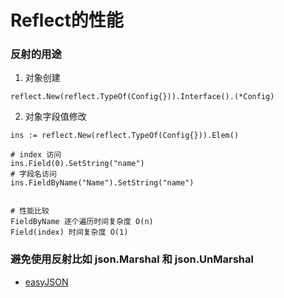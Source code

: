 # Reflect的性能

### 反射的用途

1. 对象创建

```
reflect.New(reflect.TypeOf(Config{})).Interface().(*Config)
```

2. 对象字段值修改

```
ins := reflect.New(reflect.TypeOf(Config{})).Elem()

# index 访问
ins.Field(0).SetString("name")
# 字段名访问
ins.FieldByName("Name").SetString("name")


# 性能比较
FieldByName 逐个遍历时间复杂度 O(n)
Field(index) 时间复杂度 O(1)
```


### 避免使用反射比如 json.Marshal 和 json.UnMarshal 

- [easyJSON](https://github.com/mailru/easyjson)